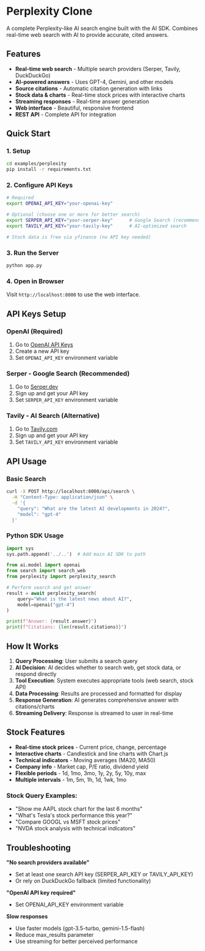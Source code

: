 # Perplexity Clone

A complete Perplexity-like AI search engine built with the AI SDK. Combines real-time web search with AI to provide accurate, cited answers.

## Features

- **Real-time web search** - Multiple search providers (Serper, Tavily, DuckDuckGo)
- **AI-powered answers** - Uses GPT-4, Gemini, and other models
- **Source citations** - Automatic citation generation with links
- **Stock data & charts** - Real-time stock prices with interactive charts
- **Streaming responses** - Real-time answer generation
- **Web interface** - Beautiful, responsive frontend
- **REST API** - Complete API for integration

## Quick Start

### 1. Setup

```bash
cd examples/perplexity
pip install -r requirements.txt
```

### 2. Configure API Keys

```bash
# Required
export OPENAI_API_KEY="your-openai-key"

# Optional (choose one or more for better search)
export SERPER_API_KEY="your-serper-key"      # Google Search (recommended)
export TAVILY_API_KEY="your-tavily-key"      # AI-optimized search

# Stock data is free via yfinance (no API key needed)
```

### 3. Run the Server

```bash
python app.py
```

### 4. Open in Browser

Visit `http://localhost:8000` to use the web interface.

## API Keys Setup

### OpenAI (Required)
1. Go to [OpenAI API Keys](https://platform.openai.com/api-keys)
2. Create a new API key
3. Set `OPENAI_API_KEY` environment variable

### Serper - Google Search (Recommended)
1. Go to [Serper.dev](https://serper.dev/)
2. Sign up and get your API key
3. Set `SERPER_API_KEY` environment variable

### Tavily - AI Search (Alternative)
1. Go to [Tavily.com](https://tavily.com/)
2. Sign up and get your API key  
3. Set `TAVILY_API_KEY` environment variable

## API Usage

### Basic Search

```bash
curl -X POST http://localhost:8000/api/search \
  -H "Content-Type: application/json" \
  -d '{
    "query": "What are the latest AI developments in 2024?",
    "model": "gpt-4"
  }'
```

### Python SDK Usage

```python
import sys
sys.path.append('../..')  # Add main AI SDK to path

from ai.model import openai
from search import search_web
from perplexity import perplexity_search

# Perform search and get answer
result = await perplexity_search(
    query="What is the latest news about AI?",
    model=openai("gpt-4")
)

print(f"Answer: {result.answer}")
print(f"Citations: {len(result.citations)}")
```

## How It Works

1. **Query Processing**: User submits a search query
2. **AI Decision**: AI decides whether to search web, get stock data, or respond directly
3. **Tool Execution**: System executes appropriate tools (web search, stock API)
4. **Data Processing**: Results are processed and formatted for display
5. **Response Generation**: AI generates comprehensive answer with citations/charts
6. **Streaming Delivery**: Response is streamed to user in real-time

## Stock Features

- **Real-time stock prices** - Current price, change, percentage
- **Interactive charts** - Candlestick and line charts with Chart.js
- **Technical indicators** - Moving averages (MA20, MA50)
- **Company info** - Market cap, P/E ratio, dividend yield
- **Flexible periods** - 1d, 1mo, 3mo, 1y, 2y, 5y, 10y, max
- **Multiple intervals** - 1m, 5m, 1h, 1d, 1wk, 1mo

### Stock Query Examples:
- "Show me AAPL stock chart for the last 6 months"
- "What's Tesla's stock performance this year?"
- "Compare GOOGL vs MSFT stock prices"
- "NVDA stock analysis with technical indicators"

## Troubleshooting

**"No search providers available"**
- Set at least one search API key (SERPER_API_KEY or TAVILY_API_KEY)
- Or rely on DuckDuckGo fallback (limited functionality)

**"OpenAI API key required"**
- Set OPENAI_API_KEY environment variable

**Slow responses**
- Use faster models (gpt-3.5-turbo, gemini-1.5-flash)
- Reduce max_results parameter
- Use streaming for better perceived performance